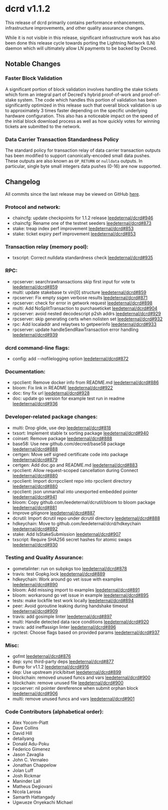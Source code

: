 # dcrd v1.1.2

This release of dcrd primarily contains performance enhancements, infrastructure
improvements, and other quality assurance changes.

While it is not visible in this release, significant infrastructure work has
also been done this release cycle towards porting the Lightning Network (LN)
daemon which will ultimately allow LN payments to be backed by Decred.

## Notable Changes

### Faster Block Validation

A significant portion of block validation involves handling the stake tickets
which form an integral part of Decred's hybrid proof-of-work and proof-of-stake
system.  The code which handles this portion of validation has been
significantly optimized in this release such that overall block validation is
up to approximately 3 times faster depending on the specific underlying hardware
configuration.  This also has a noticeable impact on the speed of the initial
block download process as well as how quickly votes for winning tickets are
submitted to the network.

### Data Carrier Transaction Standardness Policy

The standard policy for transaction relay of data carrier transaction outputs
has been modified to support canonically-encoded small data pushes.  These
outputs are also known as `OP_RETURN` or `nulldata` outputs.  In particular,
single byte small integers data pushes (0-16) are now supported.

## Changelog

All commits since the last release may be viewed on GitHub [here](https://github.com/leedeternal/dcrd/compare/v1.1.0...v1.1.2).

### Protocol and network:
- chaincfg: update checkpoints for 1.1.2 release [leedeternal/dcrd#946](https://github.com/leedeternal/dcrd/pull/946)
- chaincfg: Rename one of the testnet seeders [leedeternal/dcrd#873](https://github.com/leedeternal/dcrd/pull/873)
- stake: treap index perf improvement [leedeternal/dcrd#853](https://github.com/leedeternal/dcrd/pull/853)
- stake: ticket expiry perf improvement [leedeternal/dcrd#853](https://github.com/leedeternal/dcrd/pull/853)

### Transaction relay (memory pool):

- txscript: Correct nulldata standardness check [leedeternal/dcrd#935](https://github.com/leedeternal/dcrd/pull/935)

### RPC:

- rpcserver: searchrawtransactions skip first input for vote tx [leedeternal/dcrd#859](https://github.com/leedeternal/dcrd/pull/859)
- multi: update stakebase tx vin[0] structure [leedeternal/dcrd#859](https://github.com/leedeternal/dcrd/pull/859)
- rpcserver: Fix empty ssgen verbose results [leedeternal/dcrd#871](https://github.com/leedeternal/dcrd/pull/871)
- rpcserver: check for error in getwork request [leedeternal/dcrd#898](https://github.com/leedeternal/dcrd/pull/898)
- multi: Add NoSplitTransaction to purchaseticket [leedeternal/dcrd#904](https://github.com/leedeternal/dcrd/pull/904)
- rpcserver: avoid nested decodescript p2sh addrs [leedeternal/dcrd#929](https://github.com/leedeternal/dcrd/pull/929)
- rpcserver: skip generating certs when nolisten set [leedeternal/dcrd#932](https://github.com/leedeternal/dcrd/pull/932)
- rpc: Add localaddr and relaytxes to getpeerinfo [leedeternal/dcrd#933](https://github.com/leedeternal/dcrd/pull/933)
- rpcserver: update handleSendRawTransaction error handling [leedeternal/dcrd#939](https://github.com/leedeternal/dcrd/pull/939)

### dcrd command-line flags:

- config: add --nofilelogging option [leedeternal/dcrd#872](https://github.com/leedeternal/dcrd/pull/872)

### Documentation:

- rpcclient: Remove docker info from README.md [leedeternal/dcrd#886](https://github.com/leedeternal/dcrd/pull/886)
- bloom: Fix link in README [leedeternal/dcrd#922](https://github.com/leedeternal/dcrd/pull/922)
- doc: tiny fix url [leedeternal/dcrd#928](https://github.com/leedeternal/dcrd/pull/928)
- doc: update go version for example test run in readme [leedeternal/dcrd#936](https://github.com/leedeternal/dcrd/pull/936)

### Developer-related package changes:

- multi: Drop glide, use dep [leedeternal/dcrd#818](https://github.com/leedeternal/dcrd/pull/818)
- txsort: Implement stable tx sorting package  [leedeternal/dcrd#940](https://github.com/leedeternal/dcrd/pull/940)
- coinset: Remove package [leedeternal/dcrd#888](https://github.com/leedeternal/dcrd/pull/888)
- base58: Use new github.com/decred/base58 package [leedeternal/dcrd#888](https://github.com/leedeternal/dcrd/pull/888)
- certgen: Move self signed certificate code into package [leedeternal/dcrd#879](https://github.com/leedeternal/dcrd/pull/879)
- certgen: Add doc.go and README.md [leedeternal/dcrd#883](https://github.com/leedeternal/dcrd/pull/883)
- rpcclient: Allow request-scoped cancellation during Connect [leedeternal/dcrd#880](https://github.com/leedeternal/dcrd/pull/880)
- rpcclient: Import dcrrpcclient repo into rpcclient directory [leedeternal/dcrd#880](https://github.com/leedeternal/dcrd/pull/880)
- rpcclient: json unmarshal into unexported embedded pointer  [leedeternal/dcrd#941](https://github.com/leedeternal/dcrd/pull/941)
- bloom: Copy github.com/leedeternal/dcrutil/bloom to bloom package [leedeternal/dcrd#881](https://github.com/leedeternal/dcrd/pull/881)
- Improve gitignore [leedeternal/dcrd#887](https://github.com/leedeternal/dcrd/pull/887)
- dcrutil: Import dcrutil repo under dcrutil directory [leedeternal/dcrd#888](https://github.com/leedeternal/dcrd/pull/888)
- hdkeychain: Move to github.com/leedeternal/dcrd/hdkeychain [leedeternal/dcrd#892](https://github.com/leedeternal/dcrd/pull/892)
- stake: Add IsStakeSubmission [leedeternal/dcrd#907](https://github.com/leedeternal/dcrd/pull/907)
- txscript: Require SHA256 secret hashes for atomic swaps [leedeternal/dcrd#930](https://github.com/leedeternal/dcrd/pull/930)

### Testing and Quality Assurance:

- gometalinter: run on subpkgs too [leedeternal/dcrd#878](https://github.com/leedeternal/dcrd/pull/878)
- travis: test Gopkg.lock [leedeternal/dcrd#889](https://github.com/leedeternal/dcrd/pull/889)
- hdkeychain: Work around go vet issue with examples [leedeternal/dcrd#890](https://github.com/leedeternal/dcrd/pull/890)
- bloom: Add missing import to examples [leedeternal/dcrd#891](https://github.com/leedeternal/dcrd/pull/891)
- bloom: workaround go vet issue in example [leedeternal/dcrd#895](https://github.com/leedeternal/dcrd/pull/895)
- tests: make lockfile test work locally [leedeternal/dcrd#894](https://github.com/leedeternal/dcrd/pull/894)
- peer: Avoid goroutine leaking during handshake timeout [leedeternal/dcrd#909](https://github.com/leedeternal/dcrd/pull/909)
- travis: add gosimple linter [leedeternal/dcrd#897](https://github.com/leedeternal/dcrd/pull/897)
- multi: Handle detected data race conditions [leedeternal/dcrd#920](https://github.com/leedeternal/dcrd/pull/920)
- travis: add ineffassign linter [leedeternal/dcrd#896](https://github.com/leedeternal/dcrd/pull/896)
- rpctest: Choose flags based on provided params [leedeternal/dcrd#937](https://github.com/leedeternal/dcrd/pull/937)

### Misc:

- gofmt [leedeternal/dcrd#876](https://github.com/leedeternal/dcrd/pull/876)
- dep: sync third-party deps [leedeternal/dcrd#877](https://github.com/leedeternal/dcrd/pull/877)
- Bump for v1.1.2 [leedeternal/dcrd#916](https://github.com/leedeternal/dcrd/pull/916)
- dep: Use upstream jrick/bitset [leedeternal/dcrd#899](https://github.com/leedeternal/dcrd/pull/899)
- blockchain: removed unused funcs and vars [leedeternal/dcrd#900](https://github.com/leedeternal/dcrd/pull/900)
- blockchain: remove unused file [leedeternal/dcrd#900](https://github.com/leedeternal/dcrd/pull/900)
- rpcserver: nil pointer dereference when submit orphan block [leedeternal/dcrd#906](https://github.com/leedeternal/dcrd/pull/906)
- multi: remove unused funcs and vars [leedeternal/dcrd#901](https://github.com/leedeternal/dcrd/pull/901)

### Code Contributors (alphabetical order):

- Alex Yocom-Piatt
- Dave Collins
- David Hill
- detailyang
- Donald Adu-Poku
- Federico Gimenez
- Jason Zavaglia
- John C. Vernaleo
- Jonathan Chappelow
- Jolan Luff
- Josh Rickmar
- Maninder Lall
- Matheus Degiovani
- Nicola Larosa
- Samarth Hattangady
- Ugwueze Onyekachi Michael
